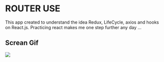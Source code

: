 <h1>ROUTER USE</h1>

This app created to understand the idea Redux, LifeCycle, axios and  hooks on React.js. Practicing react makes me one step further any day ... 

<h2>Screan Gif</h2>

![](screen.gif)